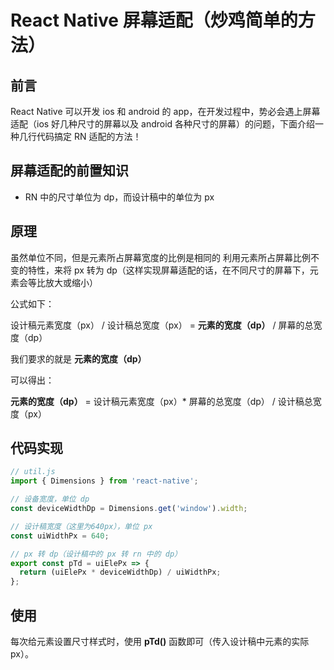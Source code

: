 # React Native 屏幕适配（炒鸡简单的方法）

## 前言

React Native 可以开发 ios 和 android 的 app，在开发过程中，势必会遇上屏幕适配（ios 好几种尺寸的屏幕以及 android 各种尺寸的屏幕）的问题，下面介绍一种几行代码搞定 RN 适配的方法！

## 屏幕适配的前置知识

- RN 中的尺寸单位为 dp，而设计稿中的单位为 px

## 原理

虽然单位不同，但是元素所占屏幕宽度的比例是相同的
利用元素所占屏幕比例不变的特性，来将 px 转为 dp（这样实现屏幕适配的话，在不同尺寸的屏幕下，元素会等比放大或缩小）

公式如下：

设计稿元素宽度（px） / 设计稿总宽度（px） = **元素的宽度（dp）** / 屏幕的总宽度（dp）

我们要求的就是 **元素的宽度（dp）**

可以得出：

**元素的宽度（dp）** = 设计稿元素宽度（px）\* 屏幕的总宽度（dp） / 设计稿总宽度（px）

## 代码实现

```javascript
// util.js
import { Dimensions } from 'react-native';

// 设备宽度，单位 dp
const deviceWidthDp = Dimensions.get('window').width;

// 设计稿宽度（这里为640px），单位 px
const uiWidthPx = 640;

// px 转 dp（设计稿中的 px 转 rn 中的 dp）
export const pTd = uiElePx => {
  return (uiElePx * deviceWidthDp) / uiWidthPx;
};
```

## 使用

每次给元素设置尺寸样式时，使用 **pTd()** 函数即可（传入设计稿中元素的实际 px）。
